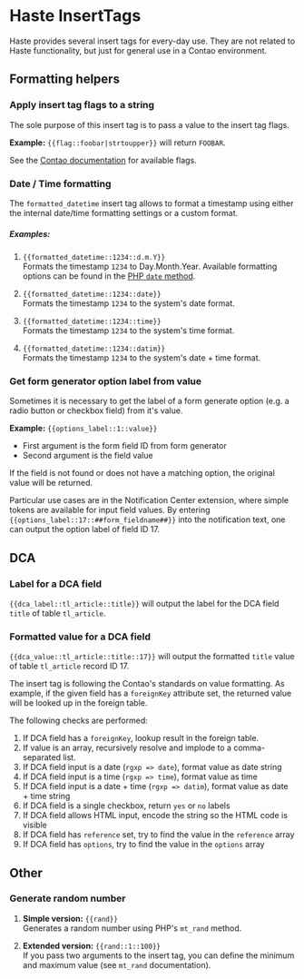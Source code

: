 # Haste InsertTags

Haste provides several insert tags for every-day use. 
They are not related to Haste functionality, but just for
general use in a Contao environment.


## Formatting helpers

### Apply insert tag flags to a string

The sole purpose of this insert tag is to pass a value to
the insert tag flags.

**Example:** `{{flag::foobar|strtoupper}}` will return `FOOBAR`.

See the [Contao documentation][flags] for available flags.


### Date / Time formatting

The `formatted_datetime` insert tag allows to format a timestamp
using either the internal date/time formatting settings or a custom
format.

##### Examples:

 1. `{{formatted_datetime::1234::d.m.Y}}`  
 	Formats the timestamp `1234` to Day.Month.Year.
 	Available formatting options can be found in the [PHP `date` method][date].
 	
 2. `{{formatted_datetime::1234::date}}`  
 	Formats the timestamp `1234` to the system's date format.
 	
 3. `{{formatted_datetime::1234::time}}`  
 	Formats the timestamp `1234` to the system's time format.
 	
 4. `{{formatted_datetime::1234::datim}}`  
 	Formats the timestamp `1234` to the system's date + time format.




### Get form generator option label from value

Sometimes it is necessary to get the label of a form generate option
(e.g. a radio button or checkbox field) from it's value.

**Example:** `{{options_label::1::value}}`

- First argument is the form field ID from form generator
- Second argument is the field value

If the field is not found or does not have a matching option,
the original value will be returned.

Particular use cases are in the Notification Center extension, where
simple tokens are available for input field values. By entering
`{{options_label::17::##form_fieldname##}}` into the notification text,
one can output the option label of field ID 17.


## DCA

### Label for a DCA field

`{{dca_label::tl_article::title}}` will output the label
for the DCA field `title` of table `tl_article`.

### Formatted value for a DCA field

`{{dca_value::tl_article::title::17}}` will output the formatted
`title` value of table `tl_article` record ID 17.

The insert tag is following the Contao's standards on value formatting.
As example, if the given field has a `foreignKey` attribute set,
the returned value will be looked up in the foreign table.

The following checks are performed:
 1. If DCA field has a `foreignKey`, lookup result in the foreign table.
 2. If value is an array, recursively resolve and implode to a comma-separated list.
 3. If DCA field input is a date (`rgxp => date`), format value as date string
 4. If DCA field input is a time (`rgxp => time`), format value as time
 5. If DCA field input is a date + time (`rgxp => datim`), format value as date + time string
 6. If DCA field is a single checkbox, return `yes` or `no` labels
 7. If DCA field allows HTML input, encode the string so the HTML code is visible
 8. If DCA field has `reference` set, try to find the value in the `reference` array
 9. If DCA field has `options`, try to find the value in the `options` array



## Other

### Generate random number

1. **Simple version:** `{{rand}}`  
    Generates a random number using PHP's `mt_rand` method.
	
2. **Extended version:** `{{rand::1::100}}`  
	If you pass two arguments to the insert tag, you can define
	the minimum and maximum value (see `mt_rand` documentation).
	

[flags]: https://docs.contao.org/books/manual/current/en/04-managing-content/insert-tags.html#insert-tag-flags
[date]: http://php.net/date
